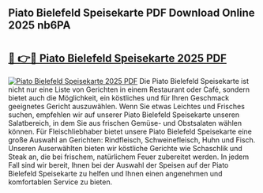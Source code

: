 ## Piato Bielefeld Speisekarte PDF Download Online 2025 nb6PA

# <h2><a href="http://gcdt8ui.nevu.top/?p=Piato+Bielefeld+Speisekarte">🔗 👉🔴 Piato Bielefeld Speisekarte 2025 PDF</a></h2>

[![Piato Bielefeld Speisekarte 2025 PDF](https://i.imgur.com/dBaPXMq.png)](http://gcdt8ui.nevu.top/?p=Piato+Bielefeld+Speisekarte)
Die Piato Bielefeld Speisekarte ist nicht nur eine Liste von Gerichten in einem Restaurant oder Café, sondern bietet auch die Möglichkeit, ein köstliches und für Ihren Geschmack geeignetes Gericht auszuwählen. Wenn Sie etwas Leichtes und Frisches suchen, empfehlen wir auf unserer Piato Bielefeld Speisekarte unseren Salatbereich, in dem Sie aus frischen Gemüse- und Obstsalaten wählen können. Für Fleischliebhaber bietet unsere Piato Bielefeld Speisekarte eine große Auswahl an Gerichten: Rindfleisch, Schweinefleisch, Huhn und Fisch. Unseren Auserwählten bieten wir köstliche Gerichte wie Schaschlik und Steak an, die bei frischem, natürlichem Feuer zubereitet werden. In jedem Fall sind wir bereit, Ihnen bei der Auswahl der Speisen auf der Piato Bielefeld Speisekarte zu helfen und Ihnen einen angenehmen und komfortablen Service zu bieten.
